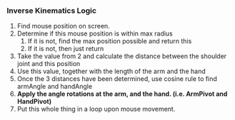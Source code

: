 ### Inverse Kinematics Logic

1. Find mouse position on screen.
2. Determine if this mouse position is within max radius
   1. If it is not, find the max position possible and return this
   2. If it is not, then just return
3. Take the value from 2 and calculate the distance between the shoulder joint and this position
4. Use this value, together with the length of the arm and the hand
5. Once the 3 distances have been determined, use cosine rule to find armAngle and handAngle
6. **Apply the angle rotations at the arm, and the hand. (i.e. ArmPivot and HandPivot)**
7. Put this whole thing in a loop upon mouse movement.
